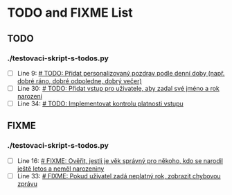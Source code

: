 # TODO and FIXME List

## TODO

### ./testovaci-skript-s-todos.py
- [ ] Line 9: [    # TODO: Přidat personalizovaný pozdrav podle denní doby (např. dobré ráno, dobré odpoledne, dobrý večer)](./testovaci-skript-s-todos.py#L9)
- [ ] Line 30: [    # TODO: Přidat vstup pro uživatele, aby zadal své jméno a rok narození](./testovaci-skript-s-todos.py#L30)
- [ ] Line 34: [    # TODO: Implementovat kontrolu platnosti vstupu](./testovaci-skript-s-todos.py#L34)

## FIXME

### ./testovaci-skript-s-todos.py
- [ ] Line 16: [    # FIXME: Ověřit, jestli je věk správný pro někoho, kdo se narodil ještě letos a neměl narozeniny](./testovaci-skript-s-todos.py#L16)
- [ ] Line 33: [    # FIXME: Pokud uživatel zadá neplatný rok, zobrazit chybovou zprávu](./testovaci-skript-s-todos.py#L33)
